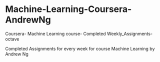 # Machine-Learning-Coursera-AndrewNg
Coursera- Machine Learning course- Completed Weekly_Assignments-octave

Completed Assignments for every week for course Machine Learning by Andrew Ng
